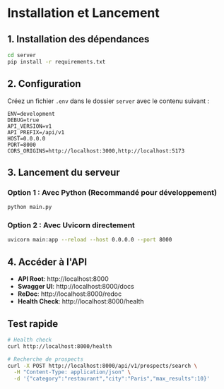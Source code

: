 # Installation et Lancement

## 1. Installation des dépendances

```bash
cd server
pip install -r requirements.txt
```

## 2. Configuration

Créez un fichier `.env` dans le dossier `server` avec le contenu suivant :

```
ENV=development
DEBUG=true
API_VERSION=v1
API_PREFIX=/api/v1
HOST=0.0.0.0
PORT=8000
CORS_ORIGINS=http://localhost:3000,http://localhost:5173
```

## 3. Lancement du serveur

### Option 1 : Avec Python (Recommandé pour développement)

```bash
python main.py
```

### Option 2 : Avec Uvicorn directement

```bash
uvicorn main:app --reload --host 0.0.0.0 --port 8000
```

## 4. Accéder à l'API

- **API Root**: http://localhost:8000
- **Swagger UI**: http://localhost:8000/docs
- **ReDoc**: http://localhost:8000/redoc
- **Health Check**: http://localhost:8000/health

## Test rapide

```bash
# Health check
curl http://localhost:8000/health

# Recherche de prospects
curl -X POST http://localhost:8000/api/v1/prospects/search \
  -H "Content-Type: application/json" \
  -d '{"category":"restaurant","city":"Paris","max_results":10}'
```


